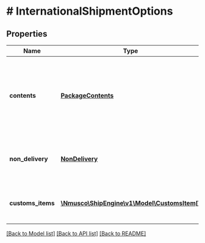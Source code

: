 # # InternationalShipmentOptions

## Properties

Name | Type | Description | Notes
------------ | ------------- | ------------- | -------------
**contents** | [**PackageContents**](PackageContents.md) | The type of contents in this shipment.  This may impact import duties or customs treatment. | 
**non_delivery** | [**NonDelivery**](NonDelivery.md) | Indicates what to do if a package is unable to be delivered. | 
**customs_items** | [**\Nmusco\ShipEngine\v1\Model\CustomsItem[]**](CustomsItem.md) | Customs declarations for each item in the shipment. | [optional] 

[[Back to Model list]](../../README.md#documentation-for-models) [[Back to API list]](../../README.md#documentation-for-api-endpoints) [[Back to README]](../../README.md)


